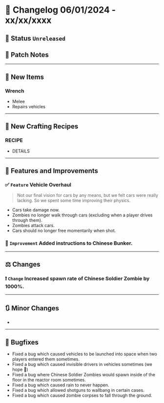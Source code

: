 # :bookmark_tabs:  Changelog 06/01/2024 - xx/xx/xxxx

## :red_circle: Status `Unreleased`
<!-- ## :green_circle: Status `Released` -->

## :speech_balloon: Patch Notes

________

## :gun: New Items

### Wrench
- Melee
- Repairs vehicles

________

## :thread: New Crafting Recipes

### RECIPE
- DETAILS

________

## :loudspeaker: Features and Improvements


### :white_check_mark: `Feature` Vehicle Overhaul
> Not our final vision for cars by any means, but we felt cars were really lacking. So we spent some time improving their physics.
- Cars take damage now.
- Zombies no longer walk through cars (excluding when a player drives through them).
- Zombies attack cars.
- Cars should no longer free momentarily when shot.

### :arrow_up_small: `Improvement` Added instructions to Chinese Bunker.

________

## :balance_scale: Changes

### :exclamation: `Change` Increased spawn rate of Chinese Soldier Zombie by 1000%.

________

## :arrows_clockwise: Minor Changes
-

________

## :bug: Bugfixes
- Fixed a bug which caused vehicles to be launched into space when two players entered them sometimes.
- Fixed a bug which caused invisible drivers in vehicles sometimes (we hope 🤞)
- Fixed a bug where Chinese Soldier Zombies would spawn inside of the floor in the reactor room sometimes.
- Fixed a bug which caused rain to never happen.
- Fixed a bug which allowed shotguns to wallbang in certain cases.
- Fixed a bug which caused zombie corpses to fall through the ground.
